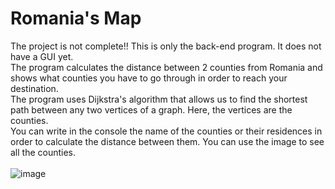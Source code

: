 # Romania's Map

The project is not complete!! This is only the back-end program. It does not have a GUI yet.
<br>
The program calculates the distance between 2 counties from Romania and shows what counties you have to go through in order to reach your destination.
<br>
The program uses Dijkstra's algorithm that allows us to find the shortest path between any two vertices of a graph. Here, the vertices are the counties.
<br>
You can write in the console the name of the counties or their residences in order to calculate the distance between them. You can use the image to see all the counties.
<br><br>
![image](https://user-images.githubusercontent.com/102962523/178830821-6b0bc2eb-6010-4c34-a253-1d20ed6f44a2.png)
